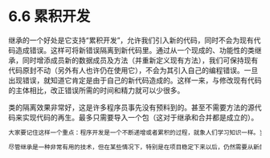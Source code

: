# 6.6 累积开发


继承的一个好处是它支持“累积开发”，允许我们引入新的代码，同时不会为现有代码造成错误。这样可将新错误隔离到新代码里。通过从一个现成的、功能性的类继承，同时增添成员新的数据成员及方法（并重新定义现有方法），我们可保持现有代码原封不动（另外有人也许仍在使用它），不会为其引入自己的编程错误。一旦出现错误，就知道它肯定是由于自己的新代码造成的。这样一来，与修改现有代码的主体相比，改正错误所需的时间和精力就可以少很多。

类的隔离效果非常好，这是许多程序员事先没有预料到的。甚至不需要方法的源代码来实现代码的再生。最多只需要导入一个包（这对于继承和合并都是成立的）。
``` java
大家要记住这样一个重点：程序开发是一个不断递增或者累积的过程，就象人们学习知识一样。当然可根据要求进行尽可能多的分析，但在一个项目的设计之初，谁都不可能提前获知所有的答案。如果能将自己的项目看作一个有机的、能不断进步的生物，从而不断地发展和改进它，就有望获得更大的成功以及更直接的反馈。

尽管继承是一种非常有用的技术，但在某些情况下，特别是在项目稳定下来以后，仍然需要从新的角度考察自己的类结构，将其收缩成一个更灵活的结构。请记住，继承是对一种特殊关系的表达，意味着“这个新类属于那个旧类的一种类型”。我们的程序不应纠缠于一些细树末节，而应着眼于创建和操作各种类型的对象，用它们表达出来自“问题空间”的一个模型。
